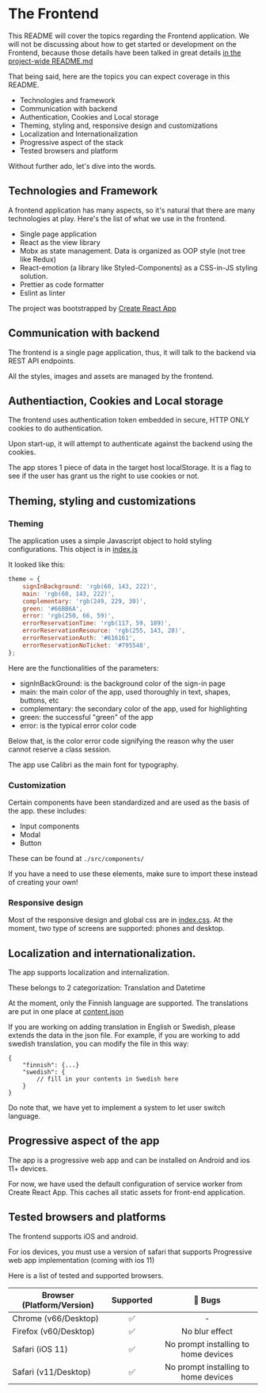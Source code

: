 # The Frontend

This README will cover the topics regarding the Frontend application. We will not be discussing about how to get started or development on the Frontend, because those details have been talked in great details [in the project-wide README.md](/README.md)

That being said, here are the topics you can expect coverage in this README.

*   Technologies and framework
*   Communication with backend
*   Authentication, Cookies and Local storage
*   Theming, styling and, responsive design and customizations
*   Localization and Internationalization
*   Progressive aspect of the stack
*   Tested browsers and platform

Without further ado, let's dive into the words.

## Technologies and Framework

A frontend application has many aspects, so it's natural that there are many technologies at play. Here's the list of what we use in the frontend.

*   Single page application
*   React as the view library
*   Mobx as state management. Data is organized as OOP style (not tree like Redux)
*   React-emotion (a library like Styled-Components) as a CSS-in-JS styling solution.
*   Prettier as code formatter
*   Eslint as linter

The project was bootstrapped by [Create React App](https://github.com/facebook/create-react-app)

## Communication with backend

The frontend is a single page application, thus, it will talk to the backend via REST API endpoints.

All the styles, images and assets are managed by the frontend.

## Authentiaction, Cookies and Local storage

The frontend uses authentication token embedded in secure, HTTP ONLY cookies to do authentication.

Upon start-up, it will attempt to authenticate against the backend using the cookies.

The app stores 1 piece of data in the target host localStorage. It is a flag to see if the user has grant us the right to use cookies or not.

## Theming, styling and customizations

### Theming

The application uses a simple Javascript object to hold styling configurations. This object is in [index.js](./src/index.js)

It looked like this:

```javascript
theme = {
    signInBackground: 'rgb(60, 143, 222)',
    main: 'rgb(60, 143, 222)',
    complementary: 'rgb(249, 229, 30)',
    green: '#66BB6A',
    error: 'rgb(250, 66, 59)',
    errorReservationTime: 'rgb(117, 59, 189)',
    errorReservationResource: 'rgb(255, 143, 28)',
    errorReservationAuth: '#616161',
    errorReservationNoTicket: '#795548',
};
```

Here are the functionalities of the parameters:

*   signInBackGround: is the background color of the sign-in page
*   main: the main color of the app, used thoroughly in text, shapes, buttons, etc
*   complementary: the secondary color of the app, used for highlighting
*   green: the successful "green" of the app
*   error: is the typical error color code

Below that, is the color error code signifying the reason why the user cannot reserve a class session.

The app use Calibri as the main font for typography.

### Customization

Certain components have been standardized and are used as the basis of the app. these includes:

*   Input components
*   Modal
*   Button

These can be found at `./src/components/`

If you have a need to use these elements, make sure to import these instead of creating your own!

### Responsive design

Most of the responsive design and global css are in [index.css](./src/index.css).
At the moment, two type of screens are supported: phones and desktop.

## Localization and internationalization.

The app supports localization and internalization.

These belongs to 2 categorization: Translation and Datetime

At the moment, only the Finnish language are supported. The translations are put in one place at [content.json](./src/stores/content.json)

If you are working on adding translation in English or Swedish, please extends the data in the json file. For example, if you are working to add swedish translation, you can modify the file in this way:

```json
{
    "finnish": {...}
    "swedish": {
        // fill in your contents in Swedish here
    }
}
```

Do note that, we have yet to implement a system to let user switch language.

## Progressive aspect of the app

The app is a progressive web app and can be installed on Android and ios 11+ devices.

For now, we have used the default configuration of service worker from Create React App. This caches all static assets for front-end application.

## Tested browsers and platforms

The frontend supports iOS and android.

For ios devices, you must use a version of safari that supports Progressive web app implementation (coming with ios 11)

Here is a list of tested and supported browsers.

| Browser (Platform/Version) | Supported |               🐛 Bugs                |
| -------------------------- | :-------: | :----------------------------------: |
| Chrome (v66/Desktop)       |    ✅     |                  -                   |
| Firefox (v60/Desktop)      |    ✅     |            No blur effect            |
| Safari (iOS 11)            |    ✅     | No prompt installing to home devices |
| Safari (v11/Desktop)       |    ✅     | No prompt installing to home devices |
